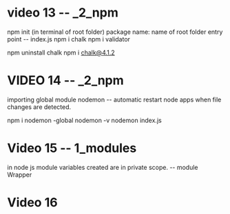 # video 13  -- _2_npm
npm init (in terminal of root folder)
package name: name of root folder
 entry point -- index.js
npm i chalk
npm i validator

npm uninstall chalk
npm i chalk@4.1.2

# VIDEO 14 -- _2_npm
importing global module
nodemon -- automatic restart node apps when file changes are detected.

npm i nodemon -global
nodemon -v
nodemon index.js

# Video 15  -- 1_modules
in node js module variables created are in private scope. -- module Wrapper

# Video 16